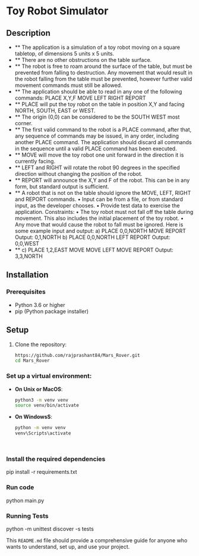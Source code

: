 # Toy Robot Simulator

## Description

- ** The application is a simulation of a toy robot moving on a square tabletop, of
dimensions 5 units x 5 units.
- ** There are no other obstructions on the table surface.
- ** The robot is free to roam around the surface of the table, but must be prevented
from falling to destruction. Any movement that would result in the robot falling from
the table must be prevented, however further valid movement commands must still
be allowed.
- ** The application should be able to read in any one of the following commands:
PLACE X,Y,F
MOVE
LEFT
RIGHT
REPORT
- ** PLACE will put the toy robot on the table in position X,Y and facing NORTH, SOUTH,
EAST or WEST.
- ** The origin (0,0) can be considered to be the SOUTH WEST most corner.
- ** The first valid command to the robot is a PLACE command, after that, any sequence of commands may be issued, in any order, including another PLACE command. The application should discard all commands in the sequence until a valid PLACE command has been executed.
- ** MOVE will move the toy robot one unit forward in the direction it is currently facing.
- ** LEFT and RIGHT will rotate the robot 90 degrees in the specified direction without changing the position of the robot.
- ** REPORT will announce the X,Y and F of the robot. This can be in any form, but standard
output is sufficient.
- ** A robot that is not on the table should ignore the MOVE, LEFT, RIGHT and REPORT
commands.
• Input can be from a file, or from standard input, as the developer chooses.
• Provide test data to exercise the application.
Constraints:
• The toy robot must not fall off the table during movement. This also includes the
initial placement of the toy robot.
• Any move that would cause the robot to fall must be ignored.
Here is some example input and output:
a)
PLACE 0,0,NORTH
MOVE
REPORT
Output: 0,1,NORTH
b)
PLACE 0,0,NORTH
LEFT
REPORT
Output: 0,0,WEST
- ** c)
PLACE 1,2,EAST
MOVE
MOVE
LEFT
MOVE
REPORT
Output: 3,3,NORTH

## Installation

### Prerequisites

- Python 3.6 or higher
- pip (Python package installer)


## Setup

1. Clone the repository:
   ```sh
   https://github.com/rajprashant84/Mars_Rover.git
   cd Mars_Rover

### Set up a virtual environment:

- **On Unix or MacOS**:
  ```sh
  python3 -m venv venv
  source venv/bin/activate

- **On WindowsS**:
  ```sh
  python -m venv venv
  venv\Scripts\activate




### Install the required dependencies

pip install -r requirements.txt

### Run code
python main.py 

###  Running Tests

python -m unittest discover -s tests





This `README.md` file should provide a comprehensive guide for anyone who wants to understand, set up, and use your project.




